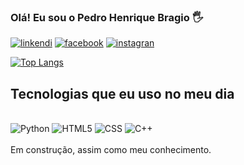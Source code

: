### Olá! Eu sou o Pedro Henrique Bragio 🖐️

[![linkendi](https://img.shields.io/badge/LinkedIn-0077B5?style=for-the-badge&logo=linkedin&logoColor=white)](https://www.linkedin.com/in/pedro-bragio-5660b1302/)
[![facebook](https://img.shields.io/badge/Facebook-1877F2?style=for-the-badge&logo=facebook&logoColor=white)](https://www.facebook.com/pedro.bragio.3/)
[![instagran](https://img.shields.io/badge/Instagram-E4405F?style=for-the-badge&logo=instagram&logoColor=white)](https://www.instagram.com/pedro_bragio/)

[![Top Langs](https://github-readme-stats.vercel.app/api/top-langs/?username=bragio06&layout=donut)](https://github.com/bragio06/github-readme-stats)

## Tecnologias que eu uso no meu dia

<div style="display: inline_block"><br/>
    <img aling="center" alt="Python" src="https://img.shields.io/badge/Python-3776AB?style=for-the-badge&logo=python&logoColor=white"/>
    <img aling="center" alt="HTML5" src="https://img.shields.io/badge/HTML5-E34F26?style=for-the-badge&logo=html5&logoColor=white"/>
    <img aling="center" alt="CSS" src="https://img.shields.io/badge/CSS-239120?&style=for-the-badge&logo=css3&logoColor=white"/>
    <img aling="center" alt="C++" src="https://img.shields.io/badge/C%2B%2B-00599C?style=for-the-badge&logo=c%2B%2B&logoColor=white"/>
</div><br/>
Em construção, assim como meu conhecimento.
